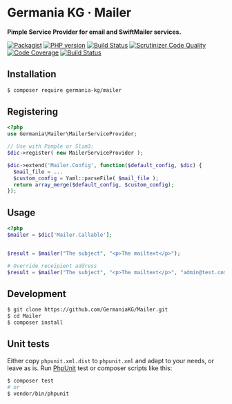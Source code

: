 # Germania KG · Mailer

**Pimple Service Provider for email and SwiftMailer services.**

[![Packagist](https://img.shields.io/packagist/v/germania-kg/mailer.svg?style=flat)](https://packagist.org/packages/germania-kg/mailer)
[![PHP version](https://img.shields.io/packagist/php-v/germania-kg/mailer.svg)](https://packagist.org/packages/germania-kg/mailer)
[![Build Status](https://img.shields.io/travis/GermaniaKG/Mailer.svg?label=Travis%20CI)](https://travis-ci.org/GermaniaKG/Mailer)
[![Scrutinizer Code Quality](https://scrutinizer-ci.com/g/GermaniaKG/Mailer/badges/quality-score.png?b=master)](https://scrutinizer-ci.com/g/GermaniaKG/Mailer/?branch=master)
[![Code Coverage](https://scrutinizer-ci.com/g/GermaniaKG/Mailer/badges/coverage.png?b=master)](https://scrutinizer-ci.com/g/GermaniaKG/Mailer/?branch=master)
[![Build Status](https://scrutinizer-ci.com/g/GermaniaKG/Mailer/badges/build.png?b=master)](https://scrutinizer-ci.com/g/GermaniaKG/Mailer/build-status/master)


## Installation

```bash
$ composer require germania-kg/mailer
```



## Registering


```php
<?php
use Germania\Mailer\MailerServiceProvider;

// Use with Pimple or Slim3:
$dic->register( new MailerServiceProvider );

$dic->extend('Mailer.Config', function($default_config, $dic) {
  $mail_file = ...
  $custom_config = Yaml::parseFile( $mail_file );
  return array_merge($default_config, $custom_config);
});
```

## Usage 

```php
<?php
$mailer = $dic['Mailer.Callable'];


$result = $mailer("The subject", "<p>The mailtext</p>");

# Override receipient address
$result = $mailer("The subject", "<p>The mailtext</p>", "admin@test.com");
```



## Development

```bash
$ git clone https://github.com/GermaniaKG/Mailer.git
$ cd Mailer
$ composer install
```

## Unit tests

Either copy `phpunit.xml.dist` to `phpunit.xml` and adapt to your needs, or leave as is. Run [PhpUnit](https://phpunit.de/) test or composer scripts like this:

```bash
$ composer test
# or
$ vendor/bin/phpunit
```
